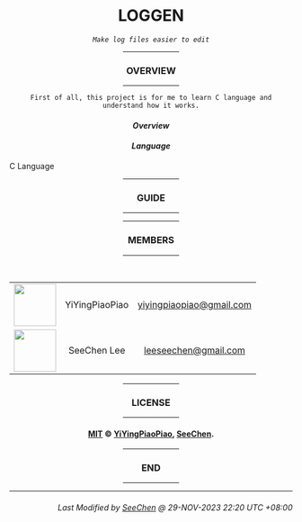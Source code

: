 <div align="center">

# LOGGEN

*`Make log files easier to edit`*

<hr width="20%"/>

### **OVERVIEW**

<hr width="20%"/>

`First of all, this project is for me to learn C language and understand how it works.`
</div>

<div align="center">

#### ***Overview***
</div>

<div align="center">

#### ***Language***
</div>

C Language

<div align="center">
<hr width="20%"/>

### **GUIDE**

<hr width="20%"/>
</div>

<div align="center">
<hr width="20%"/>

### **MEMBERS**

<hr width="20%"/><br/>
<table>
    <tr align = "center">
        <td><a href="https://github.com/SeeChen/"><kbd><img src="https://avatars.githubusercontent.com/u/84587540?v=4" width="75" height="75"/></kbd></a></td>
        <td>YiYingPiaoPiao</td>
        <td><a href="mailto:leeseechen@gmail.com">yiyingpiaopiao@gmail.com</a></td>
    </tr>
    <tr align = "center">
        <td><a href="https://github.com/SeeChen/"><kbd><img src="https://avatars.githubusercontent.com/u/39422761?v=4" width="75" height="75"/></kbd></a></td>
        <td>SeeChen Lee</td>
        <td><a href="mailto:leeseechen@gmail.com">leeseechen@gmail.com</a></td>
    </tr>
</table>

<hr width="20%"/>

### **LICENSE**

<hr width="20%"/>

#### [MIT](https://github.com/YiYingPiaoPiao/loggen/blob/main/LICENSE) &copy; [YiYingPiaoPiao](https://github.com/YiYingPiaoPiao), [SeeChen](https://github.com/SeeChen).

<hr width="20%"/>

### **END**
<hr width="20%"/>
</div>

---
<div align="right">

###### *Last Modified by [SeeChen](https://github.com/SeeChen/) @ 29-NOV-2023 22:20 UTC +08:00*
</div>